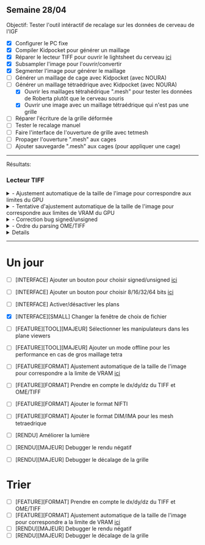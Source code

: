 ## Semaine 28/04

Objectif: Tester l'outil intéractif de recalage sur les données de cerveau de l'IGF

- [x] Configurer le PC fixe
- [x] Compiler Kidpocket pour générer un maillage
- [x] Réparer le lecteur TIFF pour ouvrir le lightsheet du cerveau [ici](#Lecteur-TIFF)
- [x] Subsampler l'image pour l'ouvrir/convertir
- [x] Segmenter l'image pour générer le maillage 
- [ ] Générer un maillage de cage avec Kidpocket (avec NOURA)
- [ ] Générer un maillage tétraédrique avec Kidpocket (avec NOURA)
    - [x] Ouvrir les maillages tétrahédrique ".mesh" pour tester les données de Roberta plutôt que le cerveau souris
    - [x] Ouvrir une image avec un maillage tétraédrique qui n'est pas une grille
- [ ] Réparer l'écriture de la grille déformée
- [ ] Tester le recalage manuel
- [ ] Faire l'interface de l'ouverture de grille avec tetmesh
- [ ] Propager l'ouverture ".mesh" aux cages
- [ ] Ajouter sauvegarde ".mesh" aux cages (pour appliquer une cage)
---

Résultats:

### Lecteur TIFF

<details>
    <summary>- Ajustement automatique de la taille de l'image pour correspondre aux limites du GPU</summary>
    Les textures 3D alouables sur le GPU ont une taille limite.
    Cette taille est indépendante de la quantité de VRAM, en effet il est possible d'allouer une texture qui respecte ces limites mais qui dépasse la mémoire allouable sur le GPU.
    Exemple: sur la machine du LIRMM la limite de taille d'une texture est de 16 000 pour 24Go, l'image de lighsheet du cerveau fait environ 3000 pour 40Go.
</details>
<details>
    <summary>- Tentative d'ajustement automatique de la taille de l'image pour correspondre aux limites de VRAM du GPU</summary>
    Le GPU a une quantité limité de VRAM allouable qu'il ne faut pas dépasser pour ne pas faire crash l'affichage.
    Il n'est pas possible de récupérer automatiquement la quantité de VRAM de la machine sans installer des libs NVIDIA propriétaire compliqué, il faudra donc le rentrer manuellement.
    Pour l'instant il n'y a pas de correspondance entre mon calcul de la quantité de mémoire utilisé par l'image et son équivalent sur le GPU. 
    C'est probablement que mon calcul est faux, ou qu'OpenGL effectue une compression compliqué, affaire à suivre.
</details>
<details>
    <summary>- Correction bug signed/unsigned</summary>
    Quand les données sont signées, il faut inversé le premier bit pour effectuer une conversion vers des données non signées.
    Le cast seul qui est appliqué ne fait pas cette opération.
    Les données ne devrait en théorie jamais être signées car il n'y a pas d'intérêt à avoir des valeurs négatives.
    Pourtant c'est le cas de l'image de l'os issue du TP.
    Si le tag du fichier indique le mauvais signe, un warning s'affiche et la lecture va échouer.
    Pour être plus robuste un ajustement manuel devrait être proposé.
</details>
<details>
    <summary>- Ordre du parsing OME/TIFF</summary>
    Les fichiers OME/TIFF contiennent un fichier XML qui indique l'ordre dans lequel se trouve les images selon l'axe Z.
    Ce fichier est maintenant pris en compte.
</details>
<details>
    - [ ] [FEATURE][FORMAT] Ajustement automatique de la taille de l'image pour correspondre a la limite de VRAM [ici](#Lecteur-TIFF)
    - [ ] [FEATURE][FORMAT] Prendre en compte le dx/dy/dz du TIFF et OME/TIFF
    - [ ] [FEATURE][FORMAT] Ajouter le format NIFTI
    - [ ] [FEATURE][FORMAT] Ajouter le format DIM/IMA pour les mesh tetraedrique
    - [ ] [INTERFACE] Ajouter un bouton pour choisir signed/unsigned [ici](#Lecteur-TIFF)
    - [ ] [INTERFACE] Ajouter un bouton pour choisir 8/16/32/64 bits [ici](#Lecteur-TIFF)
</details>

---

# Un jour 

- [ ] [INTERFACE] Ajouter un bouton pour choisir signed/unsigned [ici](#Lecteur-TIFF)
- [ ] [INTERFACE] Ajouter un bouton pour choisir 8/16/32/64 bits [ici](#Lecteur-TIFF)
- [ ] [INTERFACE] Activer/désactiver les plans
- [x] [INTERFACE][SMALL] Changer la fenêtre de choix de fichier

- [ ] [FEATURE][TOOL][MAJEUR] Sélectionner les manipulateurs dans les plane viewers
- [ ] [FEATURE][TOOL][MAJEUR] Ajouter un mode offline pour les performance en cas de gros maillage tetra

- [ ] [FEATURE][FORMAT] Ajustement automatique de la taille de l'image pour correspondre a la limite de VRAM [ici](#Lecteur-TIFF)
- [ ] [FEATURE][FORMAT] Prendre en compte le dx/dy/dz du TIFF et OME/TIFF
- [ ] [FEATURE][FORMAT] Ajouter le format NIFTI
- [ ] [FEATURE][FORMAT] Ajouter le format DIM/IMA pour les mesh tetraedrique

- [ ] [RENDU] Améliorer la lumière
- [ ] [RENDU][MAJEUR] Debugger le rendu négatif 
- [ ] [RENDU][MAJEUR] Debugger le décalage de la grille

# Trier

- [ ] [FEATURE][FORMAT] Prendre en compte le dx/dy/dz du TIFF et OME/TIFF
- [ ] [FEATURE][FORMAT] Ajustement automatique de la taille de l'image pour correspondre a la limite de VRAM [ici](#Lecteur-TIFF)
- [ ] [RENDU][MAJEUR] Debugger le rendu négatif 
- [ ] [RENDU][MAJEUR] Debugger le décalage de la grille
